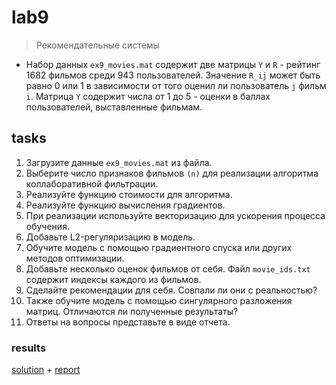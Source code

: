 # lab9
> Рекомендательные системы

- Набор данных `ex9_movies.mat` содержит две матрицы `Y` и `R` - рейтинг 1682 фильмов среди 943 пользователей. Значение `R_ij` может быть равно 0 или 1 в зависимости от того оценил ли пользователь `j` фильм `i`. Матрица `Y` содержит числа от 1 до 5 - оценки в баллах пользователей, выставленные фильмам.

## tasks

1. Загрузите данные `ex9_movies.mat` из файла.
2. Выберите число признаков фильмов `(n)` для реализации алгоритма коллаборативной фильтрации.
3. Реализуйте функцию стоимости для алгоритма.
4. Реализуйте функцию вычисления градиентов.
5. При реализации используйте векторизацию для ускорения процесса обучения.
6. Добавьте L2-регуляризацию в модель.
7. Обучите модель с помощью градиентного спуска или других методов оптимизации.
8. Добавьте несколько оценок фильмов от себя. Файл `movie_ids.txt` содержит индексы каждого из фильмов.
9. Сделайте рекомендации для себя. Совпали ли они с реальностью?
10. Также обучите модель с помощью сингулярного разложения матриц. Отличаются ли полученные результаты?
11. Ответы на вопросы представьте в виде отчета.

### results

[solution](/ml/sem1/lab9/lab9.ipynb) + [report](/ml/sem1/lab9/lab9.md)
